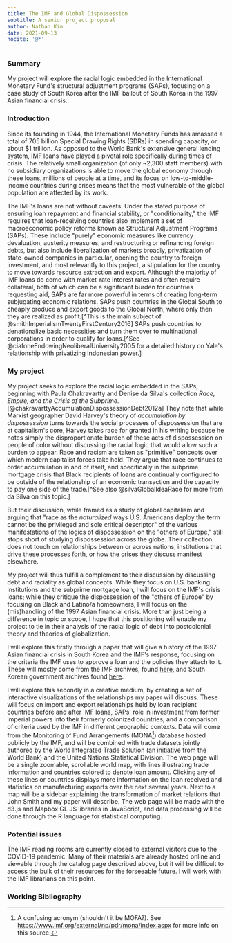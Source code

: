 ```yaml
---
title: The IMF and Global Dispossession
subtitle: A senior project proposal
author: Nathan Kim
date: 2021-09-13
nocite: '@*'
---
```


### Summary

My project will explore the racial logic embedded in the International Monetary
Fund's structural adjustment programs (SAPs), focusing on a case study of South
Korea after the IMF bailout of South Korea in the 1997 Asian financial crisis.

### Introduction

Since its founding in 1944, the International Monetary Funds has amassed a total
of 705 billion Special Drawing Rights (SDRs) in spending capacity, or about \$1
trillion. As opposed to the World Bank's extensive general lending system, IMF
loans have played a pivotal role specifically during times of crisis. The
relatively small organization (of only \~2,300 staff members) with no subsidiary
organizations is able to move the global economy through these loans, millions
of people at a time, and its focus on low-to-middle-income countries during
crises means that the most vulnerable of the global population are affected by
its work.

The IMF's loans are not without caveats. Under the stated purpose of ensuring
loan repayment and financial stability, or "conditionality," the IMF requires
that loan-receiving countries also implement a set of macroeconomic policy
reforms known as Structural Adjustment Programs (SAPs). These include "purely"
economic measures like currency devaluation, austerity measures, and
restructuring or refinancing foreign debts, but also include liberalization of
markets broadly, privatization of state-owned companies in particular, opening
the country to foreign investment, and most relevantly to this project, a
stipulation for the country to move towards resource extraction and export.
Although the majority of IMF loans do come with market-rate interest rates and
often require collateral, both of which can be a significant burden for
countries requesting aid, SAPs are far more powerful in terms of creating
long-term subjugating economic relations. SAPs push countries in the Global
South to cheaply produce and export goods to the Global North, where only then
they are realized as profit.[^This is the main subject of
@smithImperialismTwentyFirstCentury2016] SAPs push countries to denationalize
basic necessities and turn them over to multinational corporations in order to
qualify for loans.[^See @ciafoneEndowingNeoliberalUniversity2005 for a detailed
history on Yale's relationship with privatizing Indonesian power.]

### My project

My project seeks to explore the racial logic embedded in the SAPs, beginning
with Paula Chakravartty and Denise da Silva's collection _Race, Empire, and the
Crisis of the Subprime_.[@chakravarttyAccumulationDispossessionDebt2012a] They
note that while Marxist geographer David Harvey's theory of _accumulation by
dispossession_ turns towards the social processes of dispossession that are at
capitalism's core, Harvey takes race for granted in his writing because he notes
simply the disproportionate burden of these acts of dispossession on people of
color without discussing the racial logic that would allow such a burden to
appear. Race and racism are taken as "primitive" concepts over which modern
capitalist forces take hold. They argue that race continues to order
accumulation in and of itself, and specifically in the subprime mortgage crisis
that Black recipients of loans are continually configured to be outside of the
relationship of an economic transaction and the capacity to pay one side of the
trade.[^See also @silvaGlobalIdeaRace for more from da Silva on this topic.]

But their discussion, while framed as a study of global capitalism and arguing
that "race as the _naturalized_ ways U.S. Americans deploy the term cannot be
the privileged and sole critical descriptor" of the various manifestations of
the logics of dispossession on the "others of Europe," still stops short of
studying dispossession across the globe. Their collection does not touch on
relationships between or across nations, institutions that drive these processes
forth, or how the crises they discuss manifest elsewhere.

My project will thus fulfill a complement to their discussion by discussing debt
and raciality as global concepts. While they focus on U.S. banking institutions
and the subprime mortgage loan, I will focus on the IMF's crisis loans; while
they critique the dispossession of the "others of Europe" by focusing on Black
and Latino/a homeowners, I will focus on the (mis)handling of the 1997 Asian
financial crisis. More than just being a difference in topic or scope, I hope
that this positioning will enable my project to tie in their analysis of the
racial logic of debt into postcolonial theory and theories of globalization.

I will explore this firstly through a paper that will give a history of the 1997
Asian financial crisis in South Korea and the IMF's response, focusing on the
criteria the IMF uses to approve a loan and the policies they attach to it.
These will mostly come from the IMF archives, found
[here](https://www.imf.org/en/About/Archives), and South Korean government
archives found [here](https://archives.go.kr/english/index.jsp).

I will explore this secondly in a creative medium, by creating a set of
interactive visualizations of the relationships my paper will discuss. These
will focus on import and export relationships held by loan recipient countries
before and after IMF loans, SAPs' role in investment from former imperial powers
into their formerly colonized countries, and a comparison of criteria used by
the IMF in different geographic contexts. Data will come from the Monitoring of
Fund Arrangements (MONA[^1]) database hosted publicly by the IMF, and will be
combined with trade datasets jointly authored by the World Integrated Trade
Solution (an initiative from the World Bank) and the United Nations Statistical
Division. The web page will be a single zoomable, scrollable world map, with
lines illustrating trade information and countries colored to denote loan
amount. Clicking any of these lines or countries displays more information on
the loan received and statistics on manufacturing exports over the next several
years. Next to a map will be a sidebar explaining the transformation of market
relations that John Smith and my paper will describe. The web page will be made
with the d3.js and Mapbox GL JS libraries in JavaScript, and data processing
will be done through the R language for statistical computing.

### Potential issues

The IMF reading rooms are currently closed to external visitors due to the
COVID-19 pandemic. Many of their materials are already hosted online and
viewable through the catalog page described above, but it will be difficult to
access the bulk of their resources for the forseeable future. I will work with
the IMF librarians on this point.

### Working Bibliography

[^1]:
    A confusing acronym (shouldn't it be MOFA?). See
    <https://www.imf.org/external/np/pdr/mona/index.aspx> for more info on this
    source.
